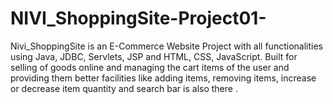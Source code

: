 # NIVI_ShoppingSite-Project01-
Nivi_ShoppingSite is an E-Commerce Website Project with all functionalities using Java, JDBC, Servlets, JSP and HTML, CSS, JavaScript. Built for selling of goods online and managing the cart items of the user and providing them better facilities like adding items, removing items, increase or decrease item quantity and search bar is also there .
